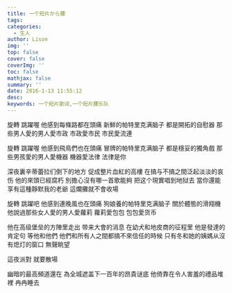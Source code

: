 ```yaml
---
title: 一个短片から腰
tags:
categories:
  - 生人
author: Lison
img: ''
top: false
cover: false
coverImg: ''
toc: false
mathjax: false
summary: ''
date: 2016-1-13 11:55:12
desc:
keywords: 一个短片歌词,一个短片腰乐队
---
```



<!--more-->

旋轉 跳躍喔
他感到每條路都在頭痛
新鮮的帕特里克满脑子
都是開拓的自慰器
那些男人愛的男人愛市政
市政愛市民 市民愛流連

旋轉 跳躍喔
他感到飛鳥們也在頭痛
冒牌的帕特里克满脑子
都是穩妥的獨角戲
那些男孩愛的男人愛機器
機器愛法律 法律是你

深夜裏辛蒂蕾拉们倒下的地方 促成整片血紅的高樓
在搞与不搞之間泛起淡淡的哀伤 他的來頭已經腐朽
別擔心沒有哪一首歌能夠 把这个現實唱到地狱去
當你還能享有這種靜默我的老爺 這爛攤就不會收場

旋轉 跳躍吧
他感到連晚風也在頭痛
狗娘養的帕特里克满脑子
關於體態的滑翔機
他說過那些女人愛的男人愛蘿莉
蘿莉愛包包 包包愛货币

他在高级堡垒的方陣里走出 带来大會的消息
在幼犬和地皮商的征程里 他是發達的肯定句
等他和他們 他們和所有人之間都搞不來信任的時候
只有冬和她的姨媽从沒有熄灯的窗口 無聲眺望

這夜派對 就要散場

幽暗的最高頻道還在
為全城遮盖下一百年的昂貴谜底
他倚靠在令人害羞的禮品堆裡
冉冉睡去